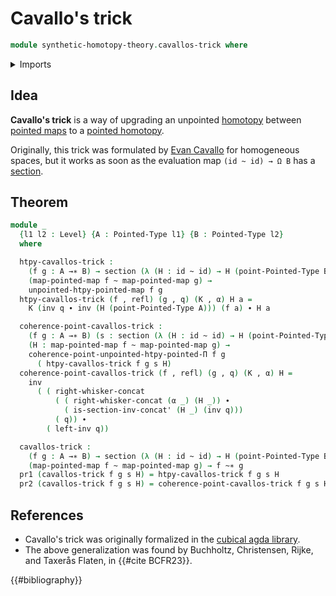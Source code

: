 # Cavallo's trick

```agda
module synthetic-homotopy-theory.cavallos-trick where
```

<details><summary>Imports</summary>

```agda
open import foundation.action-on-identifications-functions
open import foundation.dependent-pair-types
open import foundation.function-types
open import foundation.homotopies
open import foundation.identity-types
open import foundation.sections
open import foundation.universe-levels
open import foundation.whiskering-identifications-concatenation

open import structured-types.pointed-homotopies
open import structured-types.pointed-maps
open import structured-types.pointed-types
```

</details>

## Idea

**Cavallo's trick** is a way of upgrading an unpointed
[homotopy](foundation.homotopies.md) between
[pointed maps](structured-types.pointed-maps.md) to a
[pointed homotopy](structured-types.pointed-homotopies.md).

Originally, this trick was formulated by [Evan Cavallo](https://ecavallo.net/)
for homogeneous spaces, but it works as soon as the evaluation map
`(id ~ id) → Ω B` has a [section](foundation-core.sections.md).

## Theorem

```agda
module _
  {l1 l2 : Level} {A : Pointed-Type l1} {B : Pointed-Type l2}
  where

  htpy-cavallos-trick :
    (f g : A →∗ B) → section (λ (H : id ~ id) → H (point-Pointed-Type B)) →
    (map-pointed-map f ~ map-pointed-map g) →
    unpointed-htpy-pointed-map f g
  htpy-cavallos-trick (f , refl) (g , q) (K , α) H a =
    K (inv q ∙ inv (H (point-Pointed-Type A))) (f a) ∙ H a

  coherence-point-cavallos-trick :
    (f g : A →∗ B) (s : section (λ (H : id ~ id) → H (point-Pointed-Type B))) →
    (H : map-pointed-map f ~ map-pointed-map g) →
    coherence-point-unpointed-htpy-pointed-Π f g
      ( htpy-cavallos-trick f g s H)
  coherence-point-cavallos-trick (f , refl) (g , q) (K , α) H =
    inv
      ( ( right-whisker-concat
          ( ( right-whisker-concat (α _) (H _)) ∙
            ( is-section-inv-concat' (H _) (inv q)))
          ( q)) ∙
        ( left-inv q))

  cavallos-trick :
    (f g : A →∗ B) → section (λ (H : id ~ id) → H (point-Pointed-Type B)) →
    (map-pointed-map f ~ map-pointed-map g) → f ~∗ g
  pr1 (cavallos-trick f g s H) = htpy-cavallos-trick f g s H
  pr2 (cavallos-trick f g s H) = coherence-point-cavallos-trick f g s H
```

## References

- Cavallo's trick was originally formalized in the
  [cubical agda library](https://agda.github.io/cubical/Cubical.Foundations.Pointed.Homogeneous.html).
- The above generalization was found by Buchholtz, Christensen, Rijke, and
  Taxerås Flaten, in {{#cite BCFR23}}.

{{#bibliography}}
